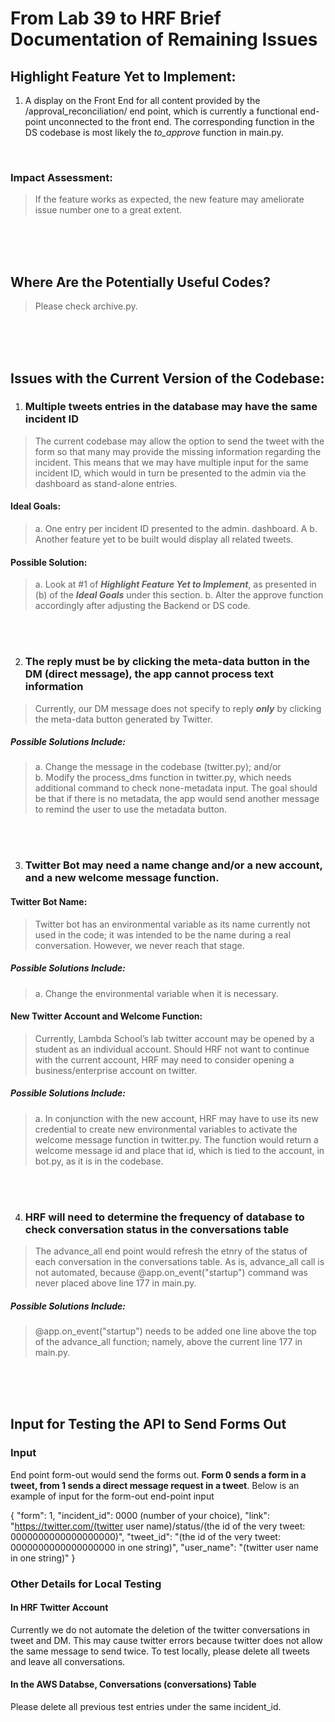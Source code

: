 
# From Lab 39 to HRF Brief Documentation of Remaining Issues

## Highlight Feature Yet to Implement:

1.	A display on the Front End for all content provided by the /approval_reconciliation/ end point, which is currently a functional end-point unconnected to the front end. The corresponding function in the DS codebase is most likely the *to_approve* function in main.py. 
<br>

### Impact Assessment: 
> If the feature works as expected, the new feature may ameliorate issue number one to a great extent. 
</br>
</br>
</br>

## Where Are the Potentially Useful Codes?
> Please check archive.py.
</br>
</br>
</br>

## Issues with the Current Version of the Codebase:
1. ### Multiple tweets entries in the database may have the same incident ID
> The current codebase may allow the option to send the tweet with the form so that many may provide the missing information regarding the incident. This means that we may have multiple input for the same incident ID, which would in turn be presented to the admin via the dashboard as stand-alone entries.

#### Ideal Goals: 
> a.	One entry per incident ID presented to the admin. dashboard. A
> b.  Another feature yet to be built would display all related tweets. 

#### Possible Solution: 
> a.	Look at #1 of ***Highlight Feature Yet to Implement***, as presented in (b) of the ***Ideal Goals*** under this section. 
> b.	Alter the approve function accordingly after adjusting the Backend or DS code.
</br>
</br>

2. ### The reply must be by clicking the meta-data button in the DM (direct message), the app cannot process text information
> Currently, our DM message does not specify to reply ***only*** by clicking the meta-data button generated by Twitter. 

##### Possible Solutions Include: 
> a. Change the message in the codebase (twitter.py); and/or  
> b. Modify the process_dms function in twitter.py, which needs additional command to check none-metadata input. The goal should be that if there is no metadata, the app would send another message to remind the user to use the metadata button. 
</br>
</br>

3. ### Twitter Bot may need a name change and/or a new account, and a new welcome message function. 
#### Twitter Bot Name:
> Twitter bot has an environmental variable as its name currently not used in the code; it was intended to be the name during a real conversation. However, we never reach that stage. 
##### Possible Solutions Include: 
> a. Change the environmental variable when it is necessary. 

#### New Twitter Account and Welcome Function: 
> Currently, Lambda School’s lab twitter account may be opened by a student as an individual account. Should HRF not want to continue with the current account, HRF may need to consider opening a business/enterprise account on twitter. 
##### Possible Solutions Include: 
> a. In conjunction with the new account, HRF may have to use its new credential to create new environmental variables to activate the welcome message function in twitter.py. The function would return a welcome message id and place that id, which is tied to the account, in bot.py, as it is in the codebase. 
</br>
</br>

4. ### HRF will need to determine the frequency of database to check conversation status in the conversations table
> The advance_all end point would refresh the etnry of the status of each conversation in the conversations table. As is, advance_all call is not automated, because @app.on_event("startup") command was never placed above line 177 in main.py. 
##### Possible Solutions Include:
> @app.on_event("startup") needs to be added one line above the top of the advance_all function; namely, above the current line 177 in main.py. 
</br>
</br>
</br>

## Input for Testing the API to Send Forms Out
### Input
End point form-out would send the forms out. **Form 0 sends a form in a tweet, from 1 sends a direct message request in a tweet**. Below is an example of input for the form-out end-point input

{
  "form": 1,
  "incident_id": 0000 (number of your choice),
  "link": "https://twitter.com/(twitter user name)/status/(the id of the very tweet: 0000000000000000000)",
  "tweet_id": "(the id of the very tweet: 0000000000000000000 in one string)",
  "user_name": "(twitter user name in one string)"
}

### Other Details for Local Testing 
#### In HRF Twitter Account
Currently we do not automate the deletion of the twitter conversations in tweet and DM. This may cause twitter errors because twitter does not allow the same message to send twice. To test locally, please delete all tweets and leave all conversations.
#### In the AWS Databse, Conversations (conversations) Table
Please delete all previous test entries under the same incident_id.  
 

